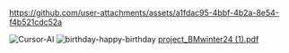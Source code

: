 


https://github.com/user-attachments/assets/a1fdac95-4bbf-4b2a-8e54-f4b521cdc52a

![Cursor-AI](https://github.com/user-attachments/assets/f50fdabb-6505-41f5-bf45-2d04e3e0bb3b)
![birthday-happy-birthday](https://github.com/user-attachments/assets/55dc3090-2d65-46f8-964e-63f3d130a315)
[project_BMwinter24 (1).pdf](https://github.com/user-attachments/files/18388599/project_BMwinter24.1.pdf)
